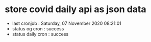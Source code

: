 # store covid daily api as json data

- last cronjob : Saturday, 07 November 2020 08:21:01
- status og cron : success
- status daily cron : success
      
      